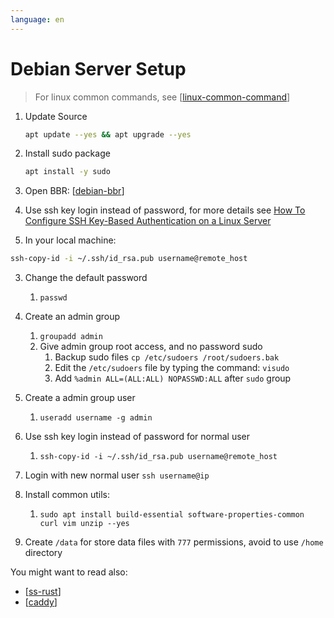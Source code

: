 ```yaml
---
language: en
---
```


# Debian Server Setup

> For linux common commands, see [[linux-common-command]]

1. Update Source

   ```bash
   apt update --yes && apt upgrade --yes
   ```

1. Install sudo package

   ```bash
   apt install -y sudo
   ```

1. Open BBR: [[debian-bbr]]

1. Use ssh key login instead of password, for more details see [How To Configure SSH Key-Based Authentication on a Linux Server](https://www.digitalocean.com/community/tutorials/how-to-configure-ssh-key-based-authentication-on-a-linux-server)

1. In your local machine:

```bash
ssh-copy-id -i ~/.ssh/id_rsa.pub username@remote_host
```

3. Change the default password

   1. `passwd`

4. Create an admin group
   1. `groupadd admin`
   2. Give admin group root access, and no password sudo
      1. Backup sudo files `cp /etc/sudoers /root/sudoers.bak`
      2. Edit the `/etc/sudoers` file by typing the command: `visudo`
      3. Add `%admin ALL=(ALL:ALL) NOPASSWD:ALL` after `sudo` group
5. Create a admin group user
   1. `useradd username -g admin`
6. Use ssh key login instead of password for normal user
   1. `ssh-copy-id -i ~/.ssh/id_rsa.pub username@remote_host`
7. Login with new normal user `ssh username@ip`
8. Install common utils:
   1. `sudo apt install build-essential software-properties-common curl vim unzip --yes`
9. Create `/data` for store data files with `777` permissions, avoid to use `/home` directory

You might want to read also:

- [[ss-rust]]
- [[caddy]]

[//begin]: # "Autogenerated link references for markdown compatibility"
[linux-common-command]: linux-common-command.md "Linux Common Commands"
[debian-bbr]: debian-bbr.md "Debian Open BBR"
[ss-rust]: ../proxy/ss-rust.md "Shadowsocks Rust Setup"
[caddy]: ../proxy/caddy.md "Setup Caddy 2 in Debian 10"
[//end]: # "Autogenerated link references"
